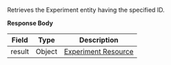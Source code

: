 
Retrieves the Experiment entity having the specified ID.

**Response Body**

Field | Type | Description
------|------|------------
result | Object | [Experiment Resource](https://gdmsampletracking.docs.apiary.io/#reference/experiments)


